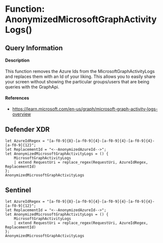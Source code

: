 # Function: AnonymizedMicrosoftGraphActivityLogs()

## Query Information

#### Description
This function removes the Azure Ids from the MicrosoftGraphActivityLogs and replaces them with an Id of your liking. This allows you to easily share your screen without showing the particular groups/users that are being queries with the GraphApi.

#### References
- https://learn.microsoft.com/en-us/graph/microsoft-graph-activity-logs-overview

## Defender XDR
```KQL
let AzureIdRegex = "[a-f0-9]{8}-[a-f0-9]{4}-[a-f0-9]{4}-[a-f0-9]{4}-[a-f0-9]{12}";
let ReplacementId = "<--AnonymizedAzureId-->";
let AnonymizedMicrosoftGraphActivityLogs = () {
    MicrosoftGraphActivityLogs
    | extend RequestUri = replace_regex(RequestUri, AzureIdRegex, ReplacementId)
};
AnonymizedMicrosoftGraphActivityLogs
```

## Sentinel
```KQL
let AzureIdRegex = "[a-f0-9]{8}-[a-f0-9]{4}-[a-f0-9]{4}-[a-f0-9]{4}-[a-f0-9]{12}";
let ReplacementId = "<--AnonymizedAzureId-->";
let AnonymizedMicrosoftGraphActivityLogs = () {
    MicrosoftGraphActivityLogs
    | extend RequestUri = replace_regex(RequestUri, AzureIdRegex, ReplacementId)
};
AnonymizedMicrosoftGraphActivityLogs
```